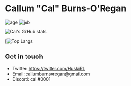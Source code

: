 # Callum "Cal" Burns-O'Regan
![age](https://img.shields.io/badge/Age-17yo-informational)
![job](https://img.shields.io/badge/Working%20as-High%20Schooler-informational)


![Cal's GitHub stats](https://github-readme-stats.vercel.app/api?username=CalRL&show_icons=true&theme=react)

[![Top Langs](https://github-readme-stats.vercel.app/api/top-langs/?username=CalRL&langs_count=20)

## Get in touch
- Twitter: https://twitter.com/HuskiiRL
- Email: callumburnsoregan@gmail.com
- Discord: cal.#0001
